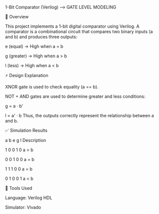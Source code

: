 1-Bit Comparator (Verilog)    --> GATE LEVEL MODELING

📌 Overview

This project implements a 1-bit digital comparator using Verilog.
A comparator is a combinational circuit that compares two binary inputs (a and b) and produces three outputs:

e (equal) → High when a = b

g (greater) → High when a > b

l (less) → High when a < b

⚡ Design Explanation

XNOR gate is used to check equality (a == b).

NOT + AND gates are used to determine greater and less conditions:

g = a · b'

l = a' · b
Thus, the outputs correctly represent the relationship between a and b.


✅ Simulation Results

a	b	  e       	  g 	      l          	Description

1	0	 0	       1	            0	     a > b

0	0	 1         0              0      a = b

1	1	 1	       0	            0	     a = b

0	1	 0	       0	            1	     a < b

🔧 Tools Used

Language: Verilog HDL

Simulator: Vivado 
